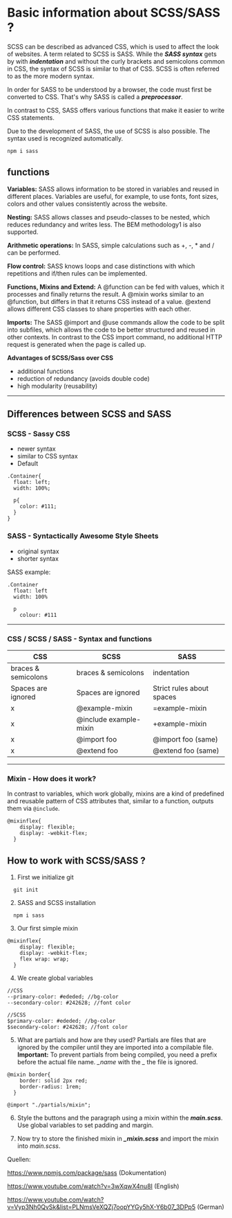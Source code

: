 # Basic information about SCSS/SASS ?
SCSS can be described as advanced CSS, which is used to affect the look of websites. A term related to SCSS is SASS. While the ***SASS syntax*** gets by with ***indentation*** and without the curly brackets and semicolons common in CSS, the syntax of SCSS is similar to that of CSS. SCSS is often referred to as the more modern syntax.

In order for SASS to be understood by a browser, the code must first be converted to CSS. That's why SASS is called a ***preprocessor***.

In contrast to CSS, SASS offers various functions that make it easier to write CSS statements.

Due to the development of SASS, the use of SCSS is also possible. The syntax used is recognized automatically.
```
npm i sass
```

## functions

**Variables:** SASS allows information to be stored in variables and reused in different places. Variables are useful, for example, to use fonts, font sizes, colors and other values ​​consistently across the website.

**Nesting:** SASS allows classes and pseudo-classes to be nested, which reduces redundancy and writes less. The BEM methodology1 is also supported.

**Arithmetic operations:** In SASS, simple calculations such as +, -, * and / can be performed.

**Flow control:** SASS knows loops and case distinctions with which repetitions and if/then rules can be implemented.

**Functions, Mixins and Extend:** A @function can be fed with values, which it processes and finally returns the result. A @mixin works similar to an @function, but differs in that it returns CSS instead of a value. @extend allows different CSS classes to share properties with each other.

**Imports:** The SASS @import and @use commands allow the code to be split into subfiles, which allows the code to be better structured and reused in other contexts. In contrast to the CSS import command, no additional HTTP request is generated when the page is called up.

**Advantages of SCSS/Sass over CSS**
- additional functions
- reduction of redundancy (avoids double code)
- high modularity (reusability)


---
## Differences between SCSS and SASS

### SCSS - Sassy CSS

- newer syntax
- similar to CSS syntax
- Default

```
.Container{
  float: left;
  width: 100%;

  p{
    color: #111;
  }
}
```

### SASS - Syntactically Awesome Style Sheets

- original syntax
- shorter syntax

SASS example:

```
.Container
  float: left
  width: 100%

  p
    colour: #111
```

---

### CSS / SCSS / SASS - Syntax and functions

| CSS | SCSS | SASS |
|---|---|---|
| braces & semicolons | braces & semicolons | indentation |
| Spaces are ignored | Spaces are ignored | Strict rules about spaces |
| x | @example-mixin | =example-mixin |
| x | @include example-mixin | +example-mixin |
| x | @import foo | @import foo (same) |
| x | @extend foo | @extend foo (same) |


---

### Mixin - How does it work?

In contrast to variables, which work globally, mixins are a kind of predefined and reusable pattern of CSS attributes that, similar to a function, outputs them via ```@include```.

```
@mixinflex{
    display: flexible;
    display: -webkit-flex;
  }
```



## How to work with SCSS/SASS ?

1. First we initialize git

```
  git init
```

2. SASS and SCSS installation
```
  npm i sass
```

3. Our first simple mixin

```
@mixinflex{
    display: flexible;
    display: -webkit-flex;
    flex wrap: wrap;
  }
```

4. We create global variables
```
//CSS
--primary-color: #ededed; //bg-color
--secondary-color: #242628; //font color

//SCSS
$primary-color: #ededed; //bg-color
$secondary-color: #242628; //font color
```
5. What are partials and how are they used?
Partials are files that are ignored by the compiler until they are imported into a compilable file.
**Important:** To prevent partials from being compiled, you need a prefix before the actual file name. *_name* with the *_* the file is ignored.


```
@mixin border{
    border: solid 2px red;
    border-radius: 1rem;
  }
```

```
@import "./partials/mixin";
```
6. Style the buttons and the paragraph using a mixin within the ***main.scss***.
Use global variables to set padding and margin.

7. Now try to store the finished mixin in ***_mixin.scss*** and import the mixin into *main.scss*.






Quellen:

https://www.npmjs.com/package/sass (Dokumentation)

https://www.youtube.com/watch?v=3wXqwX4nu8I (English)

https://www.youtube.com/watch?v=Vyp3Nh0QvSk&list=PLNmsVeXQZj7oopYYGy5hX-Y6b07_3DPp5 (German)